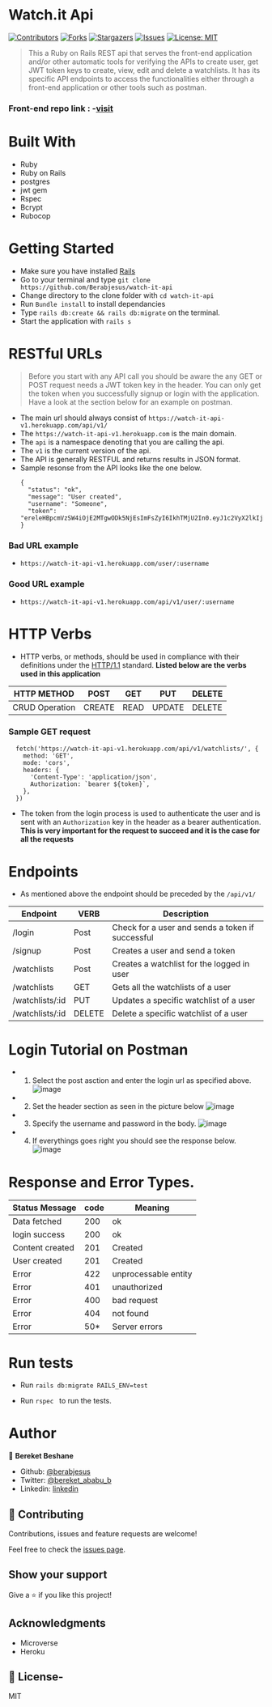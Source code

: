 # Watch.it Api

[![Contributors][contributors-shield]][contributors-url]
[![Forks][forks-shield]][forks-url]
[![Stargazers][stars-shield]][stars-url]
[![Issues][issues-shield]][issues-url]
[![License: MIT][license-shield]][license-url]


> This a Ruby on Rails REST api that serves the front-end application and/or other automatic tools for verifying the APIs to create user, get JWT token keys to create, view, edit and delete a watchlists. It has its specific API endpoints to access the functionalities either through a front-end application or other tools such as postman. 

### Front-end repo link : -[visit](https://github.com/Berabjesus/Watch-it-front-end/tree/working-branch)

# Built With

- Ruby
- Ruby on Rails
- postgres
- jwt gem
- Rspec
- Bcrypt
- Rubocop

# Getting Started
- Make sure you have installed [Rails](https://www.tutorialspoint.com/ruby-on-rails/rails-installation.htm)
- Go to your terminal and type `git clone https://github.com/Berabjesus/watch-it-api`
- Change directory to the clone folder with `cd watch-it-api`
- Run `Bundle install` to install dependancies
- Type `rails db:create && rails db:migrate` on the terminal. 
- Start the application with `rails s`

# RESTful URLs
> Before you start with any API call you should be aware the any GET or POST request needs a JWT token key in the header.
> You can only get the token when you successfully signup or login with the application. Have a look at the section below for an example on postman.

- The main url should always consist of `https://watch-it-api-v1.herokuapp.com/api/v1/` 
- The `https://watch-it-api-v1.herokuapp.com` is the main domain.
- The `api` is a namespace denoting that you are calling the api.
- The `v1` is the current version of the api.
- The API is generally RESTFUL and returns results in JSON format. 
- Sample resonse from the API looks like the one below.
  ``` 
  {
    "status": "ok",
    "message": "User created",
    "username": "Someone",
    "token": "ereleHBpcmVzSW4iOjE2MTgwODk5NjEsImFsZyI6IkhTMjU2In0.eyJ1c2VyX2lkIjoxfQ.RSRqJiESzGh_TG6Yrs5jAYq7hpWb8K1n_797nznPVpw"
  }
  ```
### Bad URL example
- `https://watch-it-api-v1.herokuapp.com/user/:username` 

### Good URL example
- `https://watch-it-api-v1.herokuapp.com/api/v1/user/:username` 

# HTTP Verbs
- HTTP verbs, or methods, should be used in compliance with their definitions under the [HTTP/1.1](http://www.w3.org/Protocols/rfc2616/rfc2616-sec9.html) standard. **Listed below are the verbs used in this application**
  
| HTTP METHOD | POST            | GET       | PUT         | DELETE |
| ----------- | --------------- | --------- | ----------- | ------ |
| CRUD Operation     | CREATE          | READ      | UPDATE      | DELETE |

### Sample GET request
```
  fetch('https://watch-it-api-v1.herokuapp.com/api/v1/watchlists/', {
    method: 'GET',
    mode: 'cors',
    headers: {
      'Content-Type': 'application/json',
      Authorization: `bearer ${token}`,
    },
  })

```
- The token from the login process is used to authenticate the user and is sent with an `Authorization` key in the header as a bearer authentication. **This is very important for the request to succeed and it is the case for all the requests**

# Endpoints
- As mentioned above the endpoint should be preceded by the `/api/v1/`

|  Endpoint     |   VERB  | Description |
| -----------   | --------| ----------- | 
|   /login      | Post    |   Check for a user and sends a token if successful     |
|   /signup     | Post    |   Creates a user and send a token     |
|/watchlists    | Post    |   Creates a watchlist for the logged in user     |
|/watchlists    | GET     |   Gets all the watchlists of a user     |
|/watchlists/:id| PUT     |   Updates a specific watchlist of a user    |
|/watchlists/:id| DELETE  |   Delete a specific watchlist of a user    |

# Login Tutorial on Postman

- 1. Select the post asction and enter the login url as specified above. 
  ![image](https://user-images.githubusercontent.com/64360974/114250910-ee357100-99a7-11eb-9ea5-38a2d3e7b0d4.png)
- 2. Set the header section as seen in the picture below
  ![image](https://user-images.githubusercontent.com/64360974/114250971-1fae3c80-99a8-11eb-91b8-99f265dc95d0.png)
- 3. Specify the username and password in the body.
  ![image](https://user-images.githubusercontent.com/64360974/114251018-47050980-99a8-11eb-870a-bc49fbcf3e74.png)
- 4. If everythings goes right you should see the response below.
  ![image](https://user-images.githubusercontent.com/64360974/114251053-66039b80-99a8-11eb-8378-ee40bbaf847e.png)

# Response and Error Types.

| Status Message | code            | Meaning       |
| ----------- | --------------- | --------- |
| Data fetched     | 200          | ok      |
| login success     | 200          | ok      |
| Content created     | 201          | Created      |
| User created     | 201          | Created      |
| Error     | 422          | unprocessable entity      |
| Error     | 401          | unauthorized      |
| Error     | 400          | bad request      |
| Error     | 404          | not found      |
| Error     | 50*         | Server errors     |

# Run tests
- Run `rails db:migrate RAILS_ENV=test`

- Run  ```rspec ``` to run the tests.

# Author

👤 **Bereket Beshane**

- Github: [@berabjesus](https://github.com/Berabjesus)
- Twitter: [@bereket_ababu_b](https://twitter.com/bereket_ababu_b)
- Linkedin: [linkedin](https://www.linkedin.com/in/bereketbeshane)

## 🤝 Contributing

Contributions, issues and feature requests are welcome!

Feel free to check the [issues page](https://github.com/Berabjesus/watch-it-api/issues).

## Show your support

Give a ⭐️ if you like this project!

## Acknowledgments

- Microverse
- Heroku

## 📝 License- 

MIT

[contributors-shield]: https://img.shields.io/github/contributors/Berabjesus/watch-it-api
[contributors-url]: https://github.com/Berabjesus/watch-it-api/contributors
[forks-shield]: https://img.shields.io/github/forks/Berabjesus/watch-it-api
[forks-url]:https://github.com/Berabjesus/watch-it-api/network/members
[stars-shield]: https://img.shields.io/github/stars/Berabjesus/watch-it-api
[stars-url]: https://github.com/Berabjesus/watch-it-api/stargazers
[issues-shield]: https://img.shields.io/github/issues/Berabjesus/watch-it-api
[issues-url]: https://github.com/Berabjesus/watch-it-api/issues
[license-shield]: https://img.shields.io/badge/License-MIT-yellow.svg
[license-url]: https://github.com/Berabjesus/watch-it-api/development/LICENSE
